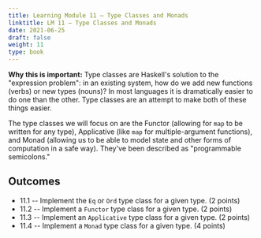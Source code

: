 ```yaml
---
title: Learning Module 11 — Type Classes and Monads
linktitle: LM 11 – Type Classes and Monads
date: 2021-06-25
draft: false
weight: 11
type: book
---
```


**Why this is important:**  Type classes are Haskell's solution to the
"expression problem": in an existing system, how do we add new functions (verbs)
or new types (nouns)?  In most languages it is dramatically easier to do one
than the other.  Type classes are an attempt to make both of these things
easier.

The type classes we will focus on are the Functor (allowing for `map` to be
written for any type), Applicative (like `map` for multiple-argument functions),
and Monad (allowing us to be able to model state and other forms of computation
in a safe way).  They've been described as "programmable semicolons."

## Outcomes
  - 11.1 -- Implement the `Eq` or `Ord` type class for a given type. (2 points)
  - 11.2 -- Implement a `Functor` type class for a given type. (2 points)
  - 11.3 -- Implement an `Applicative` type class for a given type. (2 points)
  - 11.4 -- Implement a `Monad` type class for a given type. (4 points)

